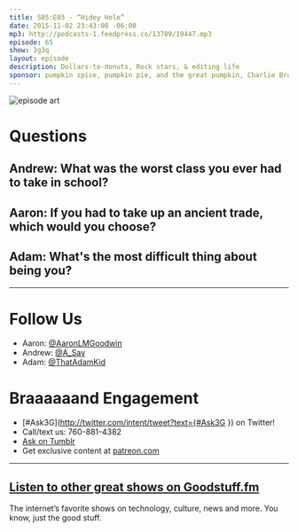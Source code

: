 ```yaml
---
title: S05:E03 - “Hidey Hole”
date: 2015-11-02 23:43:00 -06:00
mp3: http://podcasts-1.feedpress.co/13789/19447.mp3
episode: 65
show: 3g3q
layout: episode
description: Dollars-to-donuts, Rock stars, & editing life
sponsor: pumpkin spice, pumpkin pie, and the great pumpkin, Charlie Brown.
---
```


![episode art][1]

# Questions

## Andrew: What was the worst class you ever had to take in school?

## Aaron: If you had to take up an ancient trade, which would you choose?

## Adam: What's the most difficult thing about being you?

***

# Follow Us
* Aaron: [@AaronLMGoodwin](http://twitter.com/aaronlmgoodwin)
* Andrew: [@A_Sav](http://twitter.com/a_sav)
* Adam: [@ThatAdamKid](http://twitter.com/thatadamkid)

# Braaaaaand Engagement
* [#Ask3G](http://twitter.com/intent/tweet?text={#Ask3G }) on Twitter!
* Call/text us: 760-881-4382
* [Ask on Tumblr](http://3g3q.co/ask)
* Get exclusive content at [patreon.com](http://www.patreon.com/3g3q)

***

## [Listen to other great shows on Goodstuff.fm](http://goodstuff.fm/)
The internet’s favorite shows on technology, culture, news and more. You know, just the good stuff.

[1]: http://l.gdwn.co/1hgK6.gif
[2]: http://twitter.com/aaronlmgoodwin
[3]: http://twitter.com/a_sav
[4]: http://twitter.com/thatadamkid
[5]: http://3g3q.co/ask
